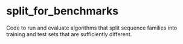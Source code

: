 # split_for_benchmarks
Code to run and evaluate algorithms that split sequence families into training and test sets that are sufficiently different.
